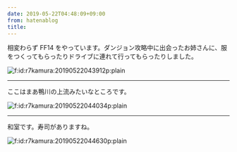 ```yaml
---
date: 2019-05-22T04:48:09+09:00
from: hatenablog
title: 
---
```


<p>相変わらず FF14 をやっています。ダンジョン攻略中に出会ったお姉さんに、服をつくってもらったりドライブに連れて行ってもらったりしました。</p>

<p><span itemscope itemtype="http://schema.org/Photograph"><img src="https://cdn-ak.f.st-hatena.com/images/fotolife/r/r7kamura/20190522/20190522043912.png" alt="f:id:r7kamura:20190522043912p:plain" title="f:id:r7kamura:20190522043912p:plain" class="hatena-fotolife" itemprop="image"></span></p>

<hr>

<p>ここはまあ鴨川の上流みたいなところです。</p>

<p><span itemscope itemtype="http://schema.org/Photograph"><img src="https://cdn-ak.f.st-hatena.com/images/fotolife/r/r7kamura/20190522/20190522044034.png" alt="f:id:r7kamura:20190522044034p:plain" title="f:id:r7kamura:20190522044034p:plain" class="hatena-fotolife" itemprop="image"></span></p>

<hr>

<p>和室です。寿司がありますね。</p>

<p><span itemscope itemtype="http://schema.org/Photograph"><img src="https://cdn-ak.f.st-hatena.com/images/fotolife/r/r7kamura/20190522/20190522044630.png" alt="f:id:r7kamura:20190522044630p:plain" title="f:id:r7kamura:20190522044630p:plain" class="hatena-fotolife" itemprop="image"></span></p>

